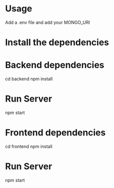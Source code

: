 # Usage
Add a .env file and add your MONGO_URI

# Install the dependencies

# Backend dependencies
cd backend
npm install
# Run Server
npm start


# Frontend dependencies
cd frontend
npm install
# Run Server
npm start


